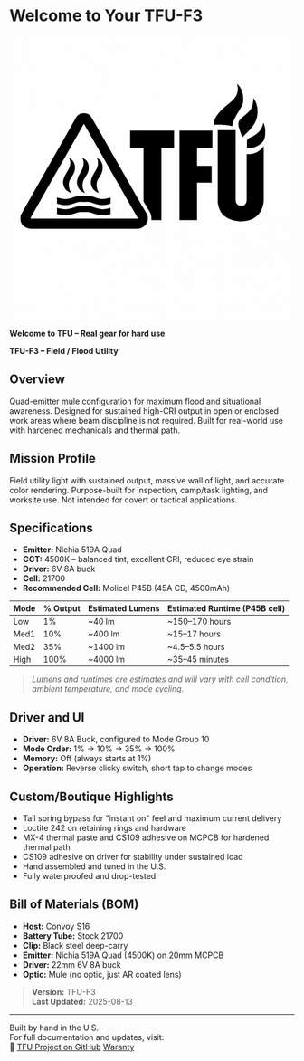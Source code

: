 # Welcome to Your TFU-F3

![TFU Logo](../TFU-LOGO.png)

**Welcome to TFU – Real gear for hard use**

**TFU-F3 – Field / Flood Utility**

## Overview

Quad-emitter mule configuration for maximum flood and situational awareness. Designed for sustained high-CRI output in open or enclosed work areas where beam discipline is not required. Built for real-world use with hardened mechanicals and thermal path.

## Mission Profile

Field utility light with sustained output, massive wall of light, and accurate color rendering. Purpose-built for inspection, camp/task lighting, and worksite use. Not intended for covert or tactical applications.

## Specifications

- **Emitter:** Nichia 519A Quad
- **CCT:** 4500K – balanced tint, excellent CRI, reduced eye strain
- **Driver:** 6V 8A buck
- **Cell:** 21700
- **Recommended Cell:** Molicel P45B (45A CD, 4500mAh)

| Mode | % Output | Estimated Lumens | Estimated Runtime (P45B cell) |
|------|----------|------------------|--------------------------------|
| Low  | 1%       | ~40 lm           | ~150–170 hours                 |
| Med1 | 10%      | ~400 lm          | ~15–17 hours                   |
| Med2 | 35%      | ~1400 lm         | ~4.5–5.5 hours                  |
| High | 100%     | ~4000 lm         | ~35–45 minutes                  |

> *Lumens and runtimes are estimates and will vary with cell condition, ambient temperature, and mode cycling.*

## Driver and UI

- **Driver:** 6V 8A Buck, configured to Mode Group 10
- **Mode Order:** 1% → 10% → 35% → 100%
- **Memory:** Off (always starts at 1%)
- **Operation:** Reverse clicky switch, short tap to change modes

## Custom/Boutique Highlights

- Tail spring bypass for "instant on" feel and maximum current delivery
- Loctite 242 on retaining rings and hardware
- MX-4 thermal paste and CS109 adhesive on MCPCB for hardened thermal path
- CS109 adhesive on driver for stability under sustained load
- Hand assembled and tuned in the U.S.
- Fully waterproofed and drop-tested

## Bill of Materials (BOM)

- **Host:** Convoy S16
- **Battery Tube:** Stock 21700
- **Clip:** Black steel deep-carry
- **Emitter:** Nichia 519A Quad (4500K) on 20mm MCPCB
- **Driver:** 22mm 6V 8A buck
- **Optic:** Mule (no optic, just AR coated lens)

> **Version:** TFU-F3  
> **Last Updated:** 2025-08-13

---
Built by hand in the U.S.  
For full documentation and updates, visit:  
🔗 [TFU Project on GitHub](https://github.com/TheSmashy/TFU)
[Waranty](https://github.com/TheSmashy/TFU/blob/main/WARRANTY.md)
